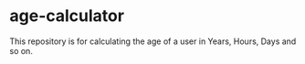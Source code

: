 # age-calculator

This repository is for calculating the age of a user in Years, Hours, Days and so on.
